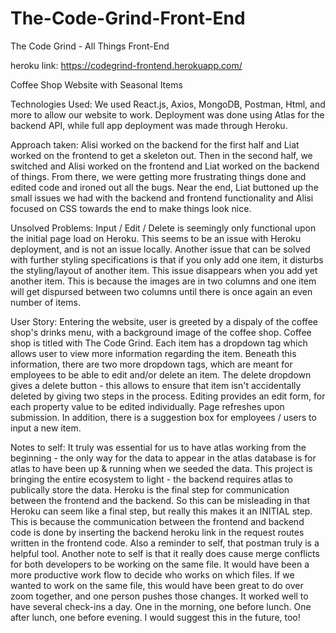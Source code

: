 # The-Code-Grind-Front-End
The Code Grind - All Things Front-End

heroku link: https://codegrind-frontend.herokuapp.com/

Coffee Shop Website with Seasonal Items

Technologies Used:
We used React.js, Axios, MongoDB, Postman, Html, and more to allow our website to work. Deployment was done using Atlas for the backend API, while full app deployment was made through Heroku. 

Approach taken:
Alisi worked on the backend for the first half and Liat worked on the frontend to get a skeleton out. Then in the second half, we switched and Alisi worked on the frontend and Liat worked on the backend of things. From there, we were getting more frustrating things done and edited code and ironed out all the bugs. Near the end, Liat buttoned up the small issues we had with the backend and frontend functionality and Alisi focused on CSS towards the end to make things look nice.


Unsolved Problems: 
  Input / Edit / Delete is seemingly only functional upon the initial page load on Heroku. This seems to be an issue with Heroku deployment, and is not an issue locally. Another issue that can be solved with further styling specifications is that if you only add one item, it disturbs the styling/layout of another item. This issue disappears when you add yet another item. This is because the images are in two columns and one item will get dispursed between two columns until there is once again an even number of items. 


User Story:
  Entering the website, user is greeted by a dispaly of the coffee shop's drinks menu, with a background image of the coffee shop. Coffee shop is titled with The Code Grind. Each item has a dropdown tag which allows user to view more information regarding the item. Beneath this information, there are two more dropdown tags, which are meant for employees to be able to edit and/or delete an item. The delete dropdown gives a delete button - this allows to ensure that item isn't accidentally deleted by giving two steps in the process. Editing provides an edit form, for each property value to be edited individually. Page refreshes upon submission. In addition, there is a suggestion box for employees / users to input a new item. 


Notes to self:
  It truly was essential for us to have atlas working from the beginning - the only way for the data to appear in the atlas database is for atlas to have been up & running when we seeded the data. This project is bringing the entire ecosystem to light - the backend requires atlas to publically store the data. Heroku is the final step for communication between the frontend and the backend. So this can be misleading in that Heroku can seem like a final step, but really this makes it an INITIAL step. This is because the communication between the frontend and backend code is done by inserting the backend heroku link in the request routes written in the frontend code. Also a reminder to self, that postman truly is a helpful tool. 
  Another note to self is that it really does cause merge conflicts for both developers to be working on the same file. It would have been a more productive work flow to decide who works on which files. If we wanted to work on the same file, this would have been great to do over zoom together, and one person pushes those changes. 
  It worked well to have several check-ins a day. One in the morning, one before lunch. One after lunch, one before evening. I would suggest this in the future, too!
